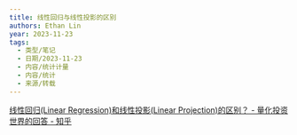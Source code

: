 ```yaml
---
title: 线性回归与线性投影的区别
authors: Ethan Lin
year: 2023-11-23
tags:
  - 类型/笔记
  - 日期/2023-11-23
  - 内容/统计计量
  - 内容/统计
  - 来源/转载
---
```



[线性回归(Linear Regression)和线性投影(Linear Projection)的区别？ - 量化投资世界的回答 - 知乎](https://www.zhihu.com/question/498865823/answer/3288726133)

